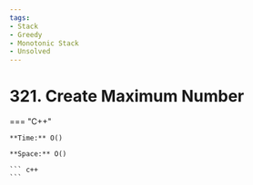 ```yaml
---
tags:
- Stack
- Greedy
- Monotonic Stack
- Unsolved
---
```



# 321. Create Maximum Number

=== "C++"

    **Time:** O()

    **Space:** O()

    ``` c++
    ```